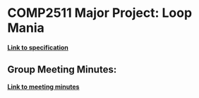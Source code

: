 # COMP2511 Major Project: Loop Mania

[**Link to specification**](https://gitlab.cse.unsw.edu.au/COMP2511/21T2/project-specification)

## Group Meeting Minutes:

[**Link to meeting minutes**](https://docs.google.com/document/d/1VxkEQrDsBheqUhmic96h0-RL0pT9nWUxX2bXMB0NJ4w/edit?usp=sharing)
